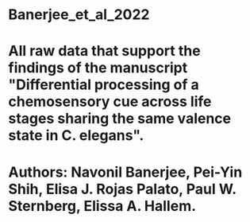 # Banerjee_et_al_2022
# All raw data that support the findings of the manuscript "Differential processing of a chemosensory cue across life stages sharing the same valence state in C. elegans".
# Authors: Navonil Banerjee, Pei-Yin Shih, Elisa J. Rojas Palato, Paul W. Sternberg, Elissa A. Hallem.
